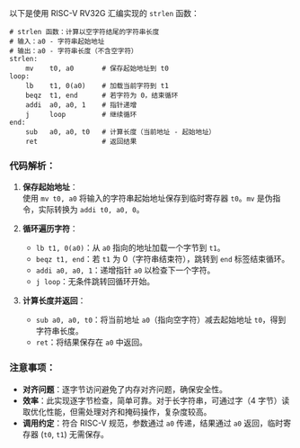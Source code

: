 以下是使用 RISC-V RV32G 汇编实现的 `strlen` 函数：

```assembly
# strlen 函数：计算以空字符结尾的字符串长度
# 输入：a0 - 字符串起始地址
# 输出：a0 - 字符串长度（不含空字符）
strlen:
    mv    t0, a0       # 保存起始地址到 t0
loop:
    lb    t1, 0(a0)    # 加载当前字符到 t1
    beqz  t1, end      # 若字符为 0，结束循环
    addi  a0, a0, 1    # 指针递增
    j     loop         # 继续循环
end:
    sub   a0, a0, t0   # 计算长度（当前地址 - 起始地址）
    ret                # 返回结果
```

### 代码解析：
1. **保存起始地址**：  
   使用 `mv t0, a0` 将输入的字符串起始地址保存到临时寄存器 `t0`。`mv` 是伪指令，实际转换为 `addi t0, a0, 0`。

2. **循环遍历字符**：  
   - `lb t1, 0(a0)`：从 `a0` 指向的地址加载一个字节到 `t1`。  
   - `beqz t1, end`：若 `t1` 为 0（字符串结束符），跳转到 `end` 标签结束循环。  
   - `addi a0, a0, 1`：递增指针 `a0` 以检查下一个字符。  
   - `j loop`：无条件跳转回循环开始。

3. **计算长度并返回**：  
   - `sub a0, a0, t0`：将当前地址 `a0`（指向空字符）减去起始地址 `t0`，得到字符串长度。  
   - `ret`：将结果保存在 `a0` 中返回。

### 注意事项：
- **对齐问题**：逐字节访问避免了内存对齐问题，确保安全性。
- **效率**：此实现逐字节检查，简单可靠。对于长字符串，可通过字（4 字节）读取优化性能，但需处理对齐和掩码操作，复杂度较高。
- **调用约定**：符合 RISC-V 规范，参数通过 `a0` 传递，结果通过 `a0` 返回，临时寄存器 (`t0`, `t1`) 无需保存。